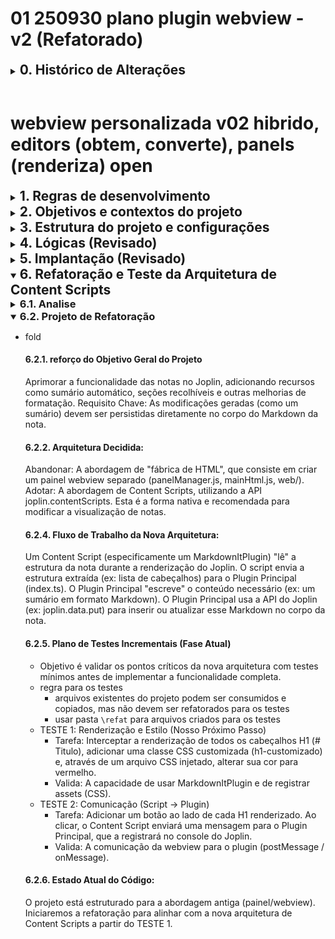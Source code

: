 # 01 250930 plano plugin webview - v2 (Refatorado)

<details>
<summary><h2 style="display: inline">0. Histórico de Alterações</h2></summary>

- **v2 (30/09/2025):** Mudança de estratégia para renderização da webview.
    - **Motivo:** A API do Joplin utilizada não possui o método `joplin.views.panels.addCss`. A tentativa de carregar assets (CSS, JS) externamente via `addScript` ou `addCss` falhou.
    - **Solução:** Adotada uma nova arquitetura para embutir (inline) o CSS e o JS diretamente na string HTML.
        - Criado um novo módulo `src/ui/mainHtml.js` com a responsabilidade única de montar o HTML completo da webview.
        - `panelManager.js` foi simplificado para apenas gerenciar o painel e a comunicação, solicitando o HTML pronto para o `mainHtml.js`.
        - As etapas de implementação foram redefinidas para refletir essa refatoração.
</details>
<br>

# webview personalizada v02 hibrido, editors (obtem, converte), panels (renderiza) open

<details>
<summary><h2 style="display: inline">1. Regras de desenvolvimento</h2></summary>

- papeis
    - o meu papel é de **desenvolvedor** com as seguintes regras:
        1. planejar com a melhor clareza, detalhamento e consistencia possíveis;
        2. validar o plano com o agente em conversas prévias;
        3. dividir o desenvolvimento em etapas para permitir que o agente possa ser mais efetivo
        4. interromper o desenvolvimento após 3 tentativas de solucionar um problema e conduzir análise em busca da causa;
        5. corrigir o plano quando necessario e atualizar o agente.
    - o seu papel é de **"agente"** com as seguintes regras:
        1. seguir as instruções planejadas, sempre conforme A versão Mais atualizada do plano;
        2. adotar soluções usando ao máximo a tecnologia, linguagem, padrão;
        3. alertar Quando for seguir Uma direção diferente da planejada Informando o motivo;
        4. Junto com as alterações de código propostas Informar Como podem ser verificadas pelo desenvolvedor, através de logs, mensagens e Funções que possam ser verificadas Na interface de usuário;
        5. diante de erros, identificar as possíveis causas e resumir o que pode ser feito para corrigir, antes de sair criando ou revisando codigos e alertar se identificar um possível problema no paradigma de programação que está no plano.
- retorno
    - ESTRUTURA PADRÃO DAS RESPOSTAS do agente
        - PAPEL: Agente - Seguindo plano [versão/etapa]
        - AÇÃO: [o que vou fazer]
        - ALERTA: [se houver desvio]
        - VERIFICAÇÃO: [como você pode testar]
    - formatos
        - para chats web
            - paragrafos em listas markdown não numeradas
                - marcador "-" traço
                - tabulação de 4 espaços
                - sem linhas em branco, sem titulos em negrito
        - especifico para markdown
        - especifico para scripts
            - não incluir icones
- persistência dos papeis durante as conversas
    - PARA O DESENVOLVEDOR (VOCÊ):
        - **Início de cada sessão:** Relembrar os papéis estabelecidos
        - **A cada 5-10 mensagens:** Reconfirmar papéis
        - **Antes de cada etapa:** Confirmar se estou seguindo o plano atualizado
        - **Quando houver desvio:** Alertar imediatamente e corrigir a direção
        - **Após 3 tentativas:** Interromper e conduzir análise da causa
        - a cada requisição
            - lembrete: ao final, sugerir o que fazer a seguir e pedir autorização para executar
        - PALAVRAS-CHAVE DE ATIVAÇÃO:**
            - **"Relembrar papéis"** - Para reativar a estrutura
            - **"Verificar plano"** - Para confirmar alinhamento
            - **"Pausar para análise"** - Para interromper e analisar
    - PARA O AGENTE (EU):**
        - **Sempre começar** cada resposta com confirmação do papel
        - **Antes de cada ação:** Verificar se está alinhada com o plano
        - **Ao desviar:** Alertar explicitamente o motivo
        - **Incluir sempre:** Como verificar as alterações propostas
        - **Em erros:** Identificar causas antes de criar códigos
- lembrete: ao final, sugerir o que fazer a seguir e pedir autorização para executar
</details>

<details>
<summary><h2 style="display: inline">2. Objetivos e contextos do projeto</h2></summary>

- objetivos
    - criar joplin plugin para meu uso pessoal
        - criar painel de visualização adicional personalizado sem perdas de funcionalidades nativas
            - o painel será ativável por comando (local a ser definido, se menu ou botão)
            - o painel personalizado será também será utilizado na versão mobile
        - Funcionalidades principais
            - renderizações adicionais
                - com alteração do conteúdo da nota
                    - incluir TOC table of contents
                - sem alteração do conteúdo da nota
                    - aplicar `<details><summary>` nos headers e aninhar por níveis, por exemplo, todos os `<h2>` abaixo de um `<h1>` são filhos deste último
                    - aplicar `<details><summary>` nas listas e aninhar
                    - inibir a exibição de frontmatter
            - persistir o estado de abertura de `<details>` entre sessões 
    - Exclusões
        - não alterar os editores de texto nativos
        - painel adicional não será utilizado para edição de conteúdo 
- contextos
    - API joplin
        - [site joplin](https://joplinapp.org/api/references/plugin_api/classes/joplin.html)
        - [github api](https://github.com/laurent22/joplin/tree/dev/readme/api/references)
        - [github dev](https://github.com/laurent22/joplin/tree/dev/readme/dev)
</details>

<details>
<summary><h2 style="display: inline">3. Estrutura do projeto e configurações</h2></summary>

### Arquivos, principais responsabilidades

- projeto
    - `README.md`
        - Explica propósito do plugin, instruções de instalação/teste e opções configuráveis.
    - `package.json`
        - Dependências (markdown-it, any slug/utility libs), scripts (build/test), metadados NPM se necessário.
    - `manifest.json`
        - Arquivo obrigatório de plugin Joplin (id, version, name, main, required API version, etc.).
    - `.vscode/`
        - `launch.json` (opcional)
            - Configurações para debug rápido do plugin no ambiente local (se usar VSCode Debugger).
    - `src/`
        - `index.ts` 
            - Ponto de entrada: `joplin.plugins.register`.
            - Registra comandos e orquestra o acionamento do painel via `panelManager`.
        - `commands.js` 
            - Define e registra os comandos do plugin.
        - `api/` 
            - `parser.js`
                - Encapsula uso de `markdown-it` para parsear `note.body` em tokens/AST.
                - Fornece utilitários para extrair headings, detectar `open` (última palavra), localizar anchors `{#slug}`, e extrair listas/items com `open`.
                - Exporta funções testáveis (ex.: `parseNoteToTokens(body)` / `extractHeadings(tokens)`).
            - `sectioner.js`
                - Implementa algoritmo de sectioning (stack-based) que agrupa tokens em seções conforme níveis de heading.
                - Produz estrutura intermediária que pode ser transformada em HTML com `<details>` aninhados.
                - Responsável por remover/retornar somente a palavra `open` quando for necessário (aqui você decidiu mantê-la visível — mas a função permite strip se precisar).
            - `slug.js`
                - Centraliza algoritmo de slugify (opções para compatibilidade com VSCode/TOC).
                - Função de match: `matchHeaderBySlug(tokens, slug)` que prioriza anchors explícitos e depois heurística de slug.
                - Facilita mudança futura (se trocar política de slug).
            - `noteSync.js`
                - Leitura/escrita segura da nota via `joplin.data.get` / `put`.
                - Implementa read-modify-write, verificação de `updated_time`, e reconciliação simples (reparse e reaplicar mudanças).
                - Debounce de gravações e queueing por `noteId`.
            - `patcher.js`
        - `ui/`
            - `mainHtml.js` (Novo)
                - Fábrica de HTML. Responsável por ler os assets da pasta `web/` (`index.html`, `styles.css`, `panel.js`).
                - Monta a string HTML final e auto-contida, embutindo o CSS dentro de tags `<style>` e o JS dentro de tags `<script>`.
                - Fornece uma função para ser consumida pelo `panelManager.js`.
            - `panelManager.js` (Refatorado)
                - Controlador do Painel. Responsável exclusivamente por interagir com a API `joplin.views.panels`.
                - Cria o painel, o mostra e esconde.
                - Usa o `mainHtml.js` para obter o HTML completo e o injeta no painel via `setHtml`.
                - Gerencia a comunicação (`onMessage`, `postMessage`) com a webview.
                - Não contém mais `addScript` ou `addCss`.
            - `sessionCache.js`
                - Cache em memória (noteId → parsed AST, generated HTML, lastSentHash) para evitar re-render desnecessário.
                - Mantém o estado temporário entre eventos dentro da sessão do plugin.
    - `web/`
        - `index.html`
            - Template HTML. Contém a estrutura base (esqueleto) da webview, com placeholders se necessário.
        - `panel.js`
            - Script do Cliente. Contém a lógica que roda dentro da webview (escuta de mensagens, manipulação do DOM, envio de eventos de clique). Seu conteúdo será embutido no HTML final.
        - `styles.css`
            - Folha de Estilos. Contém todo o CSS para o painel. Seu conteúdo será embutido no HTML final.

- configurações
    - API principal: joplin plugin
    - linguagens: typescript, javascript, nodejs
    - bibliotecas: markdown-it

- dicas e lembretes
    - Mantenha o parser/slug/sectioner bem testados — são o coração da lógica; preferível escrever testes unitários antes de integrar UI.
    - Minimize writes: use debounce e compare `note.updated_time` para reduzir sobrescritas acidentais.
    - Documente a convenção (por exemplo: `open` deve ser a última palavra do header; case-insensitive) no README para evitar confusões futuras.
    - Torne `addAnchors` opcional para não forçar alterações no corpo sem consentimento — inclua um comando `Annotate anchors` para aplicar em lote se desejar.
    - Faça o front-end simples inicialmente (HTML estático + vanilla JS) e depois evolua para bundlers/frameworks se quiser.
</details>

<details>
<summary><h2 style="display: inline">4. Lógicas (Revisado)</h2></summary>

- Fluxo de Renderização da View
    1. Usuário aciona o comando para abrir o painel.
    2. `panelManager.js` é ativado.
    3. `panelManager.js` chama uma função em `mainHtml.js` para construir o HTML inicial (com o estado "Carregando...").
    4. `mainHtml.js` lê `web/index.html`, `web/styles.css`, `web/panel.js`.
    5. `mainHtml.js` gera uma string HTML única, com o CSS embutido em `<style>` e o JS embutido em `<script>`.
    6. `panelManager.js` recebe essa string e a injeta no painel com `joplin.views.panels.setHtml()`.
    7. `panelManager.js` então processa a nota atual (usando os módulos da `api/`) para gerar o conteúdo dinâmico.
    8. `panelManager.js` envia o conteúdo dinâmico para a webview via `postMessage`.
    9. O `panel.js` (agora rodando na webview) recebe a mensagem e atualiza o DOM para exibir o conteúdo da nota.
- versão antiga, revisar depois
    - Configurações principais do plugin
        - `addAnchors` (bool, opcional) — se true, plugin poderá inserir anchors `{#slug}` para estabilidade (configurável).
        - `debounceSaveMs` — tempo para agrupar gravações (ex.: 800 ms).
        - `anchorStyle` — algoritmo de slugify (opcional, para compatibilidade com ferramentas).
    - Leitura / parsing da nota (quando o painel abre ou nota muda)
        - Obter `note.body`.
        - Parsear com **markdown-it** para obter tokens/AST.
        - Percorrer AST para:
            - Detectar todos os headings (level, texto bruto, posição).
            - Para cada heading, determinar `hasOpenFlag` se a última palavra (trim) for `open` (case-insensitive).
            - Detectar anchors explícitos do tipo `{#slug}` se presentes no texto do header.
            - Detectar listas e itens que terminam com `open` (se quiser renderizar lista com ícone/atributo).
        - Construir uma estrutura `sections[]` contendo: `{ level, text, hasOpenFlag, slugCandidate, anchor, tokenIndex }`.
    - Gerar TOC (apenas em memória / para painel)
        - A partir dos `sections[]`, construir o TOC que será exibido no painel (navegação).
        - Slug strategy:
            - Se `anchor` existe → use esse slug.
            - Senão, gere um slug a partir do texto exatamente como VSCode faria (se quiser compatibilidade), ou opcionalmente gere o slug *ignorando* a palavra `open` (mas isso quebra compatibilidade com VSCode anchors).
            - Recomendo deixar configurável; default: gerar slug do texto tal como está (inclui `open`), a menos que `addAnchors` esteja ativo.
    - Renderização do painel
        - Converta AST em HTML onde:
            - Cada header vira `<details ${hasOpenFlag ? 'open' : ''}>` com `<summary>` contendo o header com a palavra `open` (você preferiu mantê-la visível).
            - A seção do header engloba todo o conteúdo até o próximo header do mesmo/maior nível; headers aninhados viram `<details>` aninhados.
            - Para listas: renderize normalmente; itens que terminam com `open` são apresentados com um indicador (ou `data-open`), sem necessidade de persistir interações.
        - Painel contém handlers para toggles que postam mensagens ao plugin: `{ type: 'toggle', slug }`.
    - Toggle (usuário clica no painel para abrir/fechar) → escrever no body
        - Fluxo:
            1. Painel envia `toggle` com `slug` e `open` boolean.
            2. Plugin recebe em `onMessage`. Debounce (agrupar várias ações).
            3. Plugin lê nota atual (fresh) e parseia novamente para localizar o header:
                * Prefer match por anchor `{#slug}` se existir; caso contrário, localizar o header cujo slug (calculado com o mesmo algoritmo) corresponde ao `slug` recebido.
            4. Atualizar a linha do header: adicionar ` open` ao final do texto (preservar `{#anchor}` se existir, idealmente mantendo o anchor depois do texto ou em padrão que você escolher), ou remover ` open` se `open=false`.
                * Mantenha espaços, e preserve outros sufixos (ex.: explicit anchors).
            5. `PUT` na nota com `joplin.data.put(['notes', note.id], null, { body: newBody })`.
            6. Reparsear e enviar ao painel o novo HTML para garantir sincronização visual.
        - Observação: quando `open` é adicionado, se `addAnchors` opção estiver ativa e não existir `{#slug}`, o plugin pode também **inserir** `{#slug}` para garantir estabilidade futura (opcional).
    - Reação a edição externa (VSCode)
        - Monitorar alterações da nota (`onNoteSelectionChange` ou note update events).
        - Ao detectar mudança:
            - Reparsear o body e atualizar o painel (regenerar `sections` e HTML).
            - Isso mantém o painel em sincronia com edições em VSCode (incluindo quando o usuário manualmente adiciona/remova `open`).
    - Conflitos, debounce e lastUpdate
        - Debounce gravações (ex.: 800–1200 ms) para reduzir writes e possíveis conflitos de sync.
        - Para segurança, em cada gravação:
            - Ler `note.updated_time` antes de escrever; após parse local, se `note.updated_time` mudou desde leitura inicial, reler e reconciliar (re-parsing e re-aplicando as mudanças) antes de escrever para reduzir risco de sobrescrever alterações externas.
            - Como seu uso é pessoal e volume pequeno, essa estratégia simples costuma ser suficiente.
    - Edge cases e regras de robustez (essenciais)
        - Ignorar code fences: não interpretar `open` em headers que estejam dentro de code fences; AST resolve isso.
        - Inline code: se header contém backticks ou outras sintaxes, garantir que `open` detectado seja realmente última palavra em texto renderizado, não parte de code.
        - Header com explicit anchor: preserve a posição do anchor; ao adicionar/remover `open`, mantenha o anchor intacto. Exemplo:
            - `## Title {#my-id}` → ao marcar open: `## Title open {#my-id}` (ou `## Title {#my-id} open` — consistência: escolha uma convenção e mantenha).
        - Spacing e formatação: normalize trims para evitar duplicar espaços ao reescrever header.
        - Nesting: ao transformar headings em `<details>`, respeite níveis; H2 engloba H3, etc. Use stack-based sectioning.
    - Testes mínimos recomendados
        - Header simples `## A open` → painel abre seção, toggle fecha/abre e altera o body corretamente.
        - Header com anchor `## A {#a}` → toggle altera `open` preservando anchor.
        - Nested headings: `## A open` contains `### B open` → both become nested details and toggles correct.
        - Code fences near headers: ensure no false positives.
        - TOC generated by VSCode present in note: plugin treats it as content — ensure no duplication or mis-parsing.
        - Simulate concurrent edit: open in VSCode, toggle in panel quickly, save in VSCode — ensure plugin reconciles (read-compare-write) and no data loss.
    - Decisões de UX que convém confirmar (mas eu já adotei os defaults)
        - Ao editar via painel, o plugin escreve imediatamente no corpo (com debounce). (Yes)
        - A palavra `open` permanece visível no header. (Yes)
        - O plugin NÃO modifica TOC existente — trata-o como lista normal. (Yes)
        - `addAnchors` é opcional e configurável (default: false). Se você quiser estabilidade total de slugs, ligue-a manualmente. (Recomendado considerar mais tarde.)
    - Checklist final antes de implementar
        - [ ] Confirmar convenção de posicionamento do anchor relativo ao `open` (por ex. `Title open {#id}` vs `Title {#id} open`). (Escolher agora evita ambiguidades.)
        - [ ] Escolher algoritmo de slugify se `addAnchors` for habilitado (compatível com VSCode TOC?).
        - [ ] Definir debounce default (ex.: 800 ms).
        - [ ] Especificar comportamento quando não encontra header por slug (log, notificar usuário, refazer TOC).
        - [ ] Escolher se painel reescreve a nota mesmo para toggles que já correspondem ao estado atual (evitar writes redundantes).
</details>

<details>
<summary><h2 style="display: inline">5. Implantação (Revisado)</h2></summary>

- regras para criação das etapas de implantação
    - seguir recomendaçoes da API principal
    - dividir em etapas que:
        - tenham contexto limitado de forma que o agente possa manter foco na qualidade e eficiencia do codigo
        - sejam funcionais do ponto de vista do usuário
        - possam ser testadas por funcionalidades acessadas pelo usuário e por mensagens no console
<details>
<summary><h3 style="display: inline">5.1. Etapas</h3></summary>

- etapas concluidas
    - Etapa 1 — Núcleo de parsing & sectioning (Concluída)
    - Objetivo: Construir e validar o motor que entende a nota.
    - Status: Concluída.
    - Etapa 2 — Sincronização segura da nota (Concluída)
    - Objetivo: Implementar leitura/escrita segura da nota.
    - Status: Concluída.
    - Etapa 3 — Refatoração da Arquitetura da View (Em andamento)
    - Objetivo: Reestruturar o código para separar a lógica de montagem do HTML da lógica de gerenciamento do painel, resolvendo o problema de carregamento de assets.
    - Tarefas:
        1. Criar o novo arquivo `src/ui/mainHtml.js`.
        2. Implementar a lógica em `mainHtml.js` para ler `web/index.html`, `web/styles.css` e `web/panel.js`.
        3. Implementar a função em `mainHtml.js` que combina os assets lidos em uma única string HTML auto-contida.
        4. Refatorar `panelManager.js` para remover as chamadas `addCss` e `addScript`.
        5. Refatorar `panelManager.js` para importar e usar `mainHtml.js` para obter o HTML e injetá-lo com `setHtml`.
- Etapa 4 — Renderização Inicial da View (Em andamento)
  - Objetivo: Corrigir o bug atual e fazer com que o painel exiba o conteúdo da nota corretamente, mesmo que ainda sem interatividade.
  - Tarefas:
      1. Depurar o `mainHtml.js` para garantir que o CSS e o JS estão sendo embutidos como tags `<style>` e `<script>`, e não como texto.
      2. Garantir que o `panel.js` (embutido) receba a mensagem `init` com o fragmento HTML e o insira corretamente no DOM.
      3. Testar até que o conteúdo da nota seja visível e estilizado no painel.
- Etapa 5 — Persistência do Estado de Toggle (Próxima)
  - Objetivo: Implementar a funcionalidade de clique nos cabeçalhos (`<summary>`) para salvar o estado `open`/fechado na nota.
  - Tarefas:
      1. Validar que a comunicação `postMessage` do `panel.js` para o `panelManager.js` está funcionando.
      2. Testar a lógica em `noteSync.js` e `patcher.js` para garantir que a nota é atualizada corretamente quando um clique ocorre.
- Etapa 6 — Sincronização de Edições Externas (Próxima)
  - Objetivo: Fazer com que o painel atualize automaticamente quando a nota é modificada em outro editor.
  - Tarefas:
      1. Implementar e testar o gatilho `onNoteChange` para chamar a função `refreshPanelForSelectedNote`.
</details></details>

<details open>
<summary><h2 style="display: inline">6. Refatoração e Teste da Arquitetura de Content Scripts</h2></summary>

<details>
<summary><h3 style="display: inline">6.1. Analise</h3></summary>

- fold
    #### Pontos Críticos da Combinação (usando Content Scripts)

    Baseado na nossa investigação, os principais desafios técnicos (pontos críticos) para fazer essa combinação de funcionalidades funcionar são:

    **Acesso e "Timing":** Como e, principalmente, quando nosso script acessa o HTML da nota? Precisamos ter certeza que o conteúdo já foi totalmente renderizado pelo Joplin antes de tentarmos manipulá-lo.
    **Manipulação Segura do DOM:** Como podemos modificar o HTML (adicionar um sumário, envolver seções em divs) sem quebrar funcionalidades nativas do Joplin, como a sincronização de rolagem entre o editor e o visualizador?
    **Comunicação Bidirecional:** Como o content script (que roda na webview) envia dados de volta para o plugin (que roda no processo principal)? Por exemplo, para informar sobre a estrutura da nota. E como o plugin envia configurações para o content script?
    **Estilização Isolada**: Como aplicamos nosso CSS customizado nos elementos que criamos sem afetar ou sermos afetados negativamente pelo tema atual do Joplin (claro, escuro, etc.)?

    #### Pesquisa por Soluções nos Documentos

    A boa notícia é que a documentação e o plugin de exemplo que analisamos já nos dão pistas claras para cada um desses pontos:

    **Acesso e "Timing":** O modelo do MarkdownItPlugin é a solução. Ele nos permite registrar uma função que é chamada durante o processo de renderização do Joplin. Isso garante que nosso código execute no momento exato em que o HTML está sendo gerado, nos dando controle total.
    Manipulação Segura do DOM: O exemplo markdownItTestPlugin.ts mostra como substituir as regras de renderização. Em vez de manipular o DOM depois, nós geramos o HTML correto diretamente. Para os nossos objetivos, podemos, por exemplo, criar uma regra que renderiza os cabeçalhos (#, ##) não apenas como <h1>, <h2>, mas já envolvendo-os em divs com IDs, preparando o terreno para nossas outras funcionalidades.
    **Comunicação Bidirecional:**
    Script -> Plugin: O exemplo mostra a função joplinContentScriptPostMessage('ID_DO_SCRIPT', MENSAGEM). Podemos usá-la para enviar dados.
    Plugin -> Script: A comunicação nesse sentido é mais simples. O plugin pode passar dados ao registrar o script ou ao definir o HTML, mas a forma mais elegante é o script pedir dados ao plugin usando a mesma postMessage.
    **Estilização Isolada:** O plugin de exemplo tem uma função assets que retorna uma lista de arquivos CSS e JS a serem incluídos na página. Essa é a solução perfeita: criamos um arquivo CSS para nossos componentes e o Joplin o injetará na página.
    **Persistência:** As soluções devem sempre considerar que a expperiencia do usuario será contínua, tanto entre sessões () quanto entre dispositivos. Para persistencia de estado de abertura de `<details>` foi adotada uma solução não usual de atualizar automaticamente essa informação  de volta no conteudo da nota.
    **Simplicidade e Aprendizado:** Lembrar sempre que este é um projeto de uso individual, o plugin não será publicado, e que também tem o objetivo de aprendizado do desenvolvedor. Algumas otimizações e seguranças não são necessárias. O código deve ser claro, direto e com funções que possam ser facilmente relacionadas às funcionalidades do plugin, evitando complexidade desnecessária para facilitar o entendimento e a manutenção.

    #### Testes Simples

    Para validar essas soluções em nosso plugin, sugiro implementarmos os seguintes testes mínimos, um de cada vez:

    ##### Teste de Renderização e Estilo:

    Objetivo: Provar que conseguimos interceptar a renderização de um elemento e aplicar um estilo customizado.
    Implementação: Usar a API de ContentScript como um MarkdownItPlugin para encontrar todos os cabeçalhos de nível 1 (# Titulo) e adicionar uma classe CSS meu-h1-custom. Ao mesmo tempo, registrar um arquivo meu-estilo.css que define meu-h1-custom { color: red; }.
    Resultado Esperado: Todos os títulos H1 na nota renderizada devem aparecer em vermelho.
    <br>

    ##### Teste de Comunicação (Script -> Plugin):

    Objetivo: Provar que a webview pode enviar uma mensagem para o nosso plugin.
    Implementação: No MarkdownItPlugin do teste anterior, além de colorir o H1, adicionar um botão <button id="meu-botao">Clique-me</button> abaixo dele. Registrar um script JS que adiciona um listener a esse botão. Ao ser clicado, ele deve chamar joplinContentScriptPostMessage('meu-plugin', 'H1 clicado!'). No index.ts do plugin, usar joplin.contentScripts.onMessage para ouvir essa mensagem e logá-la no console do Joplin (console.info(...)).
    Resultado Esperado: Ao clicar no botão na nota renderizada, a mensagem "H1 clicado!" deve aparecer no console de desenvolvimento do Joplin.
</details>

<details open>
<summary><h3 style="display: inline">6.2. Projeto de Refatoração</h2></summary>

- fold
    #### 6.2.1. reforço do Objetivo Geral do Projeto

    Aprimorar a funcionalidade das notas no Joplin, adicionando recursos como sumário automático, seções recolhíveis e outras melhorias de formatação.
    Requisito Chave: As modificações geradas (como um sumário) devem ser persistidas diretamente no corpo do Markdown da nota.

    #### 6.2.2. Arquitetura Decidida:

    Abandonar: A abordagem de "fábrica de HTML", que consiste em criar um painel webview separado (panelManager.js, mainHtml.js, web/).
    Adotar: A abordagem de Content Scripts, utilizando a API joplin.contentScripts. Esta é a forma nativa e recomendada para modificar a visualização de notas.


    #### 6.2.4. Fluxo de Trabalho da Nova Arquitetura:

    Um Content Script (especificamente um MarkdownItPlugin) "lê" a estrutura da nota durante a renderização do Joplin.
    O script envia a estrutura extraída (ex: lista de cabeçalhos) para o Plugin Principal (index.ts).
    O Plugin Principal "escreve" o conteúdo necessário (ex: um sumário em formato Markdown).
    O Plugin Principal usa a API do Joplin (ex: joplin.data.put) para inserir ou atualizar esse Markdown no corpo da nota.

    #### 6.2.5. Plano de Testes Incrementais (Fase Atual)
    
    - Objetivo é validar os pontos críticos da nova arquitetura com testes mínimos antes de implementar a funcionalidade completa.
    - regra para os testes
        - arquivos existentes do projeto podem ser consumidos e copiados, mas não devem ser refatorados para os testes
        - usar pasta `\refat` para arquivos criados para os testes
    - TESTE 1: Renderização e Estilo (Nosso Próximo Passo)
        - Tarefa: Interceptar a renderização de todos os cabeçalhos H1 (# Titulo), adicionar uma classe CSS customizada (h1-customizado) e, através de um arquivo CSS injetado, alterar sua cor para vermelho.
        - Valida: A capacidade de usar MarkdownItPlugin e de registrar assets (CSS).
    - TESTE 2: Comunicação (Script -> Plugin)
        - Tarefa: Adicionar um botão ao lado de cada H1 renderizado. Ao clicar, o Content Script enviará uma mensagem para o Plugin Principal, que a registrará no console do Joplin.
        - Valida: A comunicação da webview para o plugin (postMessage / onMessage).

    #### 6.2.6. Estado Atual do Código:

    O projeto está estruturado para a abordagem antiga (painel/webview). Iniciaremos a refatoração para alinhar com a nova arquitetura de Content Scripts a partir do TESTE 1.
</details>
